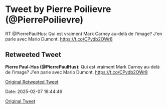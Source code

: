 # Tweet by Pierre Poilievre (@PierrePoilievre)

RT @PierrePaulHus: Qui est vraiment Mark Carney au-delà de l'image? 
J'en parle avec Mario Dumont. https://t.co/CPvdb2OWr8

## Retweeted Tweet

**Pierre Paul-Hus (@PierrePaulHus):** Qui est vraiment Mark Carney au-delà de l'image? 
J'en parle avec Mario Dumont. https://t.co/CPvdb2OWr8

[Original Retweeted Tweet](https://x.com/PierrePaulHus/status/1887920212705456377)

Date: 2025-02-07 19:44:46

[Original Tweet](https://x.com/PierrePoilievre/status/1887950650593448251)
